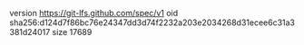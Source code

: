 version https://git-lfs.github.com/spec/v1
oid sha256:d124d7f86bc76e24347dd3d74f2232a203e2034268d31ecee6c31a3381d24017
size 17689
